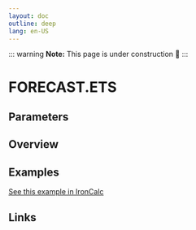 ```yaml
---
layout: doc
outline: deep
lang: en-US
---
```


::: warning
**Note:** This page is under construction 🚧
:::

# FORECAST.ETS

## Parameters

## Overview

## Examples

[See this example in IronCalc](https://app.ironcalc.com/?filename=forecast.ets)

## Links